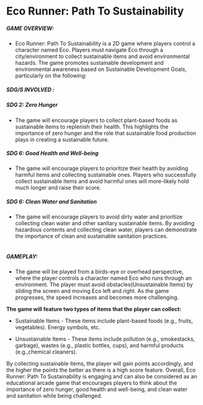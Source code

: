 # Eco Runner: Path To Sustainability

##### GAME OVERVIEW: 
* Eco Runner: Path To Sustainability is a 2D game where players control a character named Eco. Players must navigate Eco through a city/environment to collect sustainable items and avoid environmental hazards. The game promotes sustainable development and environmental awareness based on Sustainable Development Goals, particularly on the following: <br />

##### SDG/S INVOLVED : <br />
##### SDG 2: Zero Hunger <br /> 
* The game will encourage players to collect plant-based foods as sustainable items to replenish their health. This highlights the importance of zero hunger and the role that sustainable food production plays in creating a sustainable future. <br /> 

##### SDG 6: Good Health and Well-being <br />
* The game will encourage players to prioritize their health by avoiding harmful items and collecting sustainable ones. Players who successfully collect sustainable items and avoid harmful ones will more-likely hold much longer and raise their score.

##### SDG 6: Clean Water and Sanitation <br />
* The game will encourage players to avoid dirty water and prioritize collecting clean water and other sanitary sustainable items. By avoiding hazardous contents and collecting clean water, players can demonstrate the importance of clean and sustainable sanitation practices. <br /> <br />

##### GAMEPLAY: 
* The game will be played from a birds-eye or overhead perspective, where the player controls a character named Eco who runs through an environment. The player must avoid obstacles(Unsustainable Items) by sliding the screen and moving Eco left and right. As the game progresses, the speed increases and becomes more challenging. <br /> 

**The game will feature two types of items that the player can collect:**

* Sustainable Items - These items include plant-based foods (e.g., fruits, vegetables). Energy symbols, etc.

* Unsustainable Items - These items include pollution (e.g., smokestacks, garbage), wastes (e.g., plastic bottles, cups), and harmful products (e.g.,chemical cleaners).

By collecting sustainable items, the player will gain points accordingly, and the higher the points the better as there is a high score feature. Overall, Eco Runner: Path To Sustainability is engaging and can also be considered as an educational arcade game that encourages players to think about the importance of zero hunger, good health and well-being, and clean water and sanitation while being challenged.

